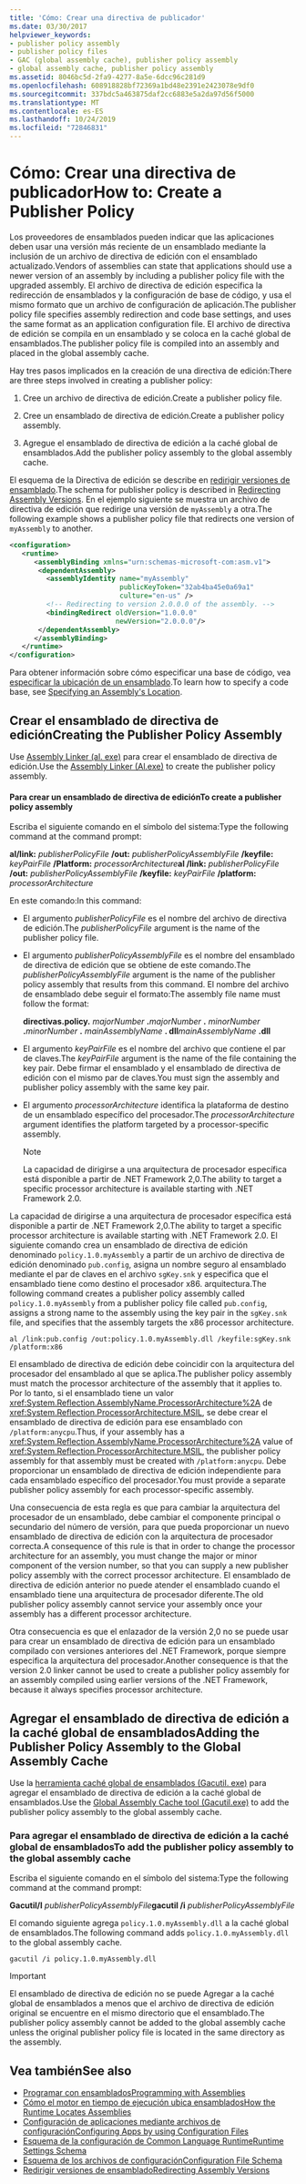 ```yaml
---
title: 'Cómo: Crear una directiva de publicador'
ms.date: 03/30/2017
helpviewer_keywords:
- publisher policy assembly
- publisher policy files
- GAC (global assembly cache), publisher policy assembly
- global assembly cache, publisher policy assembly
ms.assetid: 8046bc5d-2fa9-4277-8a5e-6dcc96c281d9
ms.openlocfilehash: 608918828bf72369a1bd48e2391e2423078e9df0
ms.sourcegitcommit: 337bdc5a463875daf2cc6883e5a2da97d56f5000
ms.translationtype: MT
ms.contentlocale: es-ES
ms.lasthandoff: 10/24/2019
ms.locfileid: "72846831"
---
```

# <a name="how-to-create-a-publisher-policy"></a><span data-ttu-id="ea476-102">Cómo: Crear una directiva de publicador</span><span class="sxs-lookup"><span data-stu-id="ea476-102">How to: Create a Publisher Policy</span></span>

<span data-ttu-id="ea476-103">Los proveedores de ensamblados pueden indicar que las aplicaciones deben usar una versión más reciente de un ensamblado mediante la inclusión de un archivo de directiva de edición con el ensamblado actualizado.</span><span class="sxs-lookup"><span data-stu-id="ea476-103">Vendors of assemblies can state that applications should use a newer version of an assembly by including a publisher policy file with the upgraded assembly.</span></span> <span data-ttu-id="ea476-104">El archivo de directiva de edición especifica la redirección de ensamblados y la configuración de base de código, y usa el mismo formato que un archivo de configuración de aplicación.</span><span class="sxs-lookup"><span data-stu-id="ea476-104">The publisher policy file specifies assembly redirection and code base settings, and uses the same format as an application configuration file.</span></span> <span data-ttu-id="ea476-105">El archivo de directiva de edición se compila en un ensamblado y se coloca en la caché global de ensamblados.</span><span class="sxs-lookup"><span data-stu-id="ea476-105">The publisher policy file is compiled into an assembly and placed in the global assembly cache.</span></span>

<span data-ttu-id="ea476-106">Hay tres pasos implicados en la creación de una directiva de edición:</span><span class="sxs-lookup"><span data-stu-id="ea476-106">There are three steps involved in creating a publisher policy:</span></span>

1. <span data-ttu-id="ea476-107">Cree un archivo de directiva de edición.</span><span class="sxs-lookup"><span data-stu-id="ea476-107">Create a publisher policy file.</span></span>

2. <span data-ttu-id="ea476-108">Cree un ensamblado de directiva de edición.</span><span class="sxs-lookup"><span data-stu-id="ea476-108">Create a publisher policy assembly.</span></span>

3. <span data-ttu-id="ea476-109">Agregue el ensamblado de directiva de edición a la caché global de ensamblados.</span><span class="sxs-lookup"><span data-stu-id="ea476-109">Add the publisher policy assembly to the global assembly cache.</span></span>

<span data-ttu-id="ea476-110">El esquema de la Directiva de edición se describe en [redirigir versiones de ensamblado](redirect-assembly-versions.md).</span><span class="sxs-lookup"><span data-stu-id="ea476-110">The schema for publisher policy is described in [Redirecting Assembly Versions](redirect-assembly-versions.md).</span></span> <span data-ttu-id="ea476-111">En el ejemplo siguiente se muestra un archivo de directiva de edición que redirige una versión de `myAssembly` a otra.</span><span class="sxs-lookup"><span data-stu-id="ea476-111">The following example shows a publisher policy file that redirects one version of `myAssembly` to another.</span></span>

```xml
<configuration>
   <runtime>
      <assemblyBinding xmlns="urn:schemas-microsoft-com:asm.v1">
       <dependentAssembly>
         <assemblyIdentity name="myAssembly"
                           publicKeyToken="32ab4ba45e0a69a1"
                           culture="en-us" />
         <!-- Redirecting to version 2.0.0.0 of the assembly. -->
         <bindingRedirect oldVersion="1.0.0.0"
                          newVersion="2.0.0.0"/>
       </dependentAssembly>
      </assemblyBinding>
   </runtime>
</configuration>
```

<span data-ttu-id="ea476-112">Para obtener información sobre cómo especificar una base de código, vea [especificar la ubicación de un ensamblado](specify-assembly-location.md).</span><span class="sxs-lookup"><span data-stu-id="ea476-112">To learn how to specify a code base, see [Specifying an Assembly's Location](specify-assembly-location.md).</span></span>

## <a name="creating-the-publisher-policy-assembly"></a><span data-ttu-id="ea476-113">Crear el ensamblado de directiva de edición</span><span class="sxs-lookup"><span data-stu-id="ea476-113">Creating the Publisher Policy Assembly</span></span>

<span data-ttu-id="ea476-114">Use [Assembly Linker (al. exe)](../tools/al-exe-assembly-linker.md) para crear el ensamblado de directiva de edición.</span><span class="sxs-lookup"><span data-stu-id="ea476-114">Use the [Assembly Linker (Al.exe)](../tools/al-exe-assembly-linker.md) to create the publisher policy assembly.</span></span>

#### <a name="to-create-a-publisher-policy-assembly"></a><span data-ttu-id="ea476-115">Para crear un ensamblado de directiva de edición</span><span class="sxs-lookup"><span data-stu-id="ea476-115">To create a publisher policy assembly</span></span>

<span data-ttu-id="ea476-116">Escriba el siguiente comando en el símbolo del sistema:</span><span class="sxs-lookup"><span data-stu-id="ea476-116">Type the following command at the command prompt:</span></span>

<span data-ttu-id="ea476-117">**al/link:** *publisherPolicyFile* **/out:** *publisherPolicyAssemblyFile* **/keyfile:** *keyPairFile* **/Platform:** *processorArchitecture*</span><span class="sxs-lookup"><span data-stu-id="ea476-117">**al /link:** *publisherPolicyFile* **/out:** *publisherPolicyAssemblyFile* **/keyfile:** *keyPairFile* **/platform:** *processorArchitecture*</span></span>

<span data-ttu-id="ea476-118">En este comando:</span><span class="sxs-lookup"><span data-stu-id="ea476-118">In this command:</span></span>

- <span data-ttu-id="ea476-119">El argumento *publisherPolicyFile* es el nombre del archivo de directiva de edición.</span><span class="sxs-lookup"><span data-stu-id="ea476-119">The *publisherPolicyFile* argument is the name of the publisher policy file.</span></span>

- <span data-ttu-id="ea476-120">El argumento *publisherPolicyAssemblyFile* es el nombre del ensamblado de directiva de edición que se obtiene de este comando.</span><span class="sxs-lookup"><span data-stu-id="ea476-120">The *publisherPolicyAssemblyFile* argument is the name of the publisher policy assembly that results from this command.</span></span> <span data-ttu-id="ea476-121">El nombre del archivo de ensamblado debe seguir el formato:</span><span class="sxs-lookup"><span data-stu-id="ea476-121">The assembly file name must follow the format:</span></span>

  <span data-ttu-id="ea476-122">**directivas.**</span><span class="sxs-lookup"><span data-stu-id="ea476-122">**policy.**</span></span> <span data-ttu-id="ea476-123">*majorNumber* **.**</span><span class="sxs-lookup"><span data-stu-id="ea476-123">*majorNumber* **.**</span></span> <span data-ttu-id="ea476-124">*minorNumber* **.**</span><span class="sxs-lookup"><span data-stu-id="ea476-124">*minorNumber* **.**</span></span> <span data-ttu-id="ea476-125">*mainAssemblyName* **. dll**</span><span class="sxs-lookup"><span data-stu-id="ea476-125">*mainAssemblyName* **.dll**</span></span>

- <span data-ttu-id="ea476-126">El argumento *keyPairFile* es el nombre del archivo que contiene el par de claves.</span><span class="sxs-lookup"><span data-stu-id="ea476-126">The *keyPairFile* argument is the name of the file containing the key pair.</span></span> <span data-ttu-id="ea476-127">Debe firmar el ensamblado y el ensamblado de directiva de edición con el mismo par de claves.</span><span class="sxs-lookup"><span data-stu-id="ea476-127">You must sign the assembly and publisher policy assembly with the same key pair.</span></span>

- <span data-ttu-id="ea476-128">El argumento *processorArchitecture* identifica la plataforma de destino de un ensamblado específico del procesador.</span><span class="sxs-lookup"><span data-stu-id="ea476-128">The *processorArchitecture* argument identifies the platform targeted by a processor-specific assembly.</span></span>

  > [!NOTE]
  > <span data-ttu-id="ea476-129">La capacidad de dirigirse a una arquitectura de procesador específica está disponible a partir de .NET Framework 2,0.</span><span class="sxs-lookup"><span data-stu-id="ea476-129">The ability to target a specific processor architecture is available starting with .NET Framework 2.0.</span></span>

<span data-ttu-id="ea476-130">La capacidad de dirigirse a una arquitectura de procesador específica está disponible a partir de .NET Framework 2,0.</span><span class="sxs-lookup"><span data-stu-id="ea476-130">The ability to target a specific processor architecture is available starting with .NET Framework 2.0.</span></span> <span data-ttu-id="ea476-131">El siguiente comando crea un ensamblado de directiva de edición denominado `policy.1.0.myAssembly` a partir de un archivo de directiva de edición denominado `pub.config`, asigna un nombre seguro al ensamblado mediante el par de claves en el archivo `sgKey.snk` y especifica que el ensamblado tiene como destino el procesador x86. arquitectura.</span><span class="sxs-lookup"><span data-stu-id="ea476-131">The following command creates a publisher policy assembly called `policy.1.0.myAssembly` from a publisher policy file called `pub.config`, assigns a strong name to the assembly using the key pair in the `sgKey.snk` file, and specifies that the assembly targets the x86 processor architecture.</span></span>

```
al /link:pub.config /out:policy.1.0.myAssembly.dll /keyfile:sgKey.snk /platform:x86
```

<span data-ttu-id="ea476-132">El ensamblado de directiva de edición debe coincidir con la arquitectura del procesador del ensamblado al que se aplica.</span><span class="sxs-lookup"><span data-stu-id="ea476-132">The publisher policy assembly must match the processor architecture of the assembly that it applies to.</span></span> <span data-ttu-id="ea476-133">Por lo tanto, si el ensamblado tiene un valor <xref:System.Reflection.AssemblyName.ProcessorArchitecture%2A> de <xref:System.Reflection.ProcessorArchitecture.MSIL>, se debe crear el ensamblado de directiva de edición para ese ensamblado con `/platform:anycpu`.</span><span class="sxs-lookup"><span data-stu-id="ea476-133">Thus, if your assembly has a <xref:System.Reflection.AssemblyName.ProcessorArchitecture%2A> value of <xref:System.Reflection.ProcessorArchitecture.MSIL>, the publisher policy assembly for that assembly must be created with `/platform:anycpu`.</span></span> <span data-ttu-id="ea476-134">Debe proporcionar un ensamblado de directiva de edición independiente para cada ensamblado específico del procesador.</span><span class="sxs-lookup"><span data-stu-id="ea476-134">You must provide a separate publisher policy assembly for each processor-specific assembly.</span></span>

<span data-ttu-id="ea476-135">Una consecuencia de esta regla es que para cambiar la arquitectura del procesador de un ensamblado, debe cambiar el componente principal o secundario del número de versión, para que pueda proporcionar un nuevo ensamblado de directiva de edición con la arquitectura de procesador correcta.</span><span class="sxs-lookup"><span data-stu-id="ea476-135">A consequence of this rule is that in order to change the processor architecture for an assembly, you must change the major or minor component of the version number, so that you can supply a new publisher policy assembly with the correct processor architecture.</span></span> <span data-ttu-id="ea476-136">El ensamblado de directiva de edición anterior no puede atender el ensamblado cuando el ensamblado tiene una arquitectura de procesador diferente.</span><span class="sxs-lookup"><span data-stu-id="ea476-136">The old publisher policy assembly cannot service your assembly once your assembly has a different processor architecture.</span></span>

<span data-ttu-id="ea476-137">Otra consecuencia es que el enlazador de la versión 2,0 no se puede usar para crear un ensamblado de directiva de edición para un ensamblado compilado con versiones anteriores del .NET Framework, porque siempre especifica la arquitectura del procesador.</span><span class="sxs-lookup"><span data-stu-id="ea476-137">Another consequence is that the version 2.0 linker cannot be used to create a publisher policy assembly for an assembly compiled using earlier versions of the .NET Framework, because it always specifies processor architecture.</span></span>

## <a name="adding-the-publisher-policy-assembly-to-the-global-assembly-cache"></a><span data-ttu-id="ea476-138">Agregar el ensamblado de directiva de edición a la caché global de ensamblados</span><span class="sxs-lookup"><span data-stu-id="ea476-138">Adding the Publisher Policy Assembly to the Global Assembly Cache</span></span>

<span data-ttu-id="ea476-139">Use la [herramienta caché global de ensamblados (Gacutil. exe)](../tools/gacutil-exe-gac-tool.md) para agregar el ensamblado de directiva de edición a la caché global de ensamblados.</span><span class="sxs-lookup"><span data-stu-id="ea476-139">Use the [Global Assembly Cache tool (Gacutil.exe)](../tools/gacutil-exe-gac-tool.md) to add the publisher policy assembly to the global assembly cache.</span></span>

### <a name="to-add-the-publisher-policy-assembly-to-the-global-assembly-cache"></a><span data-ttu-id="ea476-140">Para agregar el ensamblado de directiva de edición a la caché global de ensamblados</span><span class="sxs-lookup"><span data-stu-id="ea476-140">To add the publisher policy assembly to the global assembly cache</span></span>

<span data-ttu-id="ea476-141">Escriba el siguiente comando en el símbolo del sistema:</span><span class="sxs-lookup"><span data-stu-id="ea476-141">Type the following command at the command prompt:</span></span>

<span data-ttu-id="ea476-142">**Gacutil/I**  *publisherPolicyAssemblyFile*</span><span class="sxs-lookup"><span data-stu-id="ea476-142">**gacutil /i**  *publisherPolicyAssemblyFile*</span></span>

<span data-ttu-id="ea476-143">El comando siguiente agrega `policy.1.0.myAssembly.dll` a la caché global de ensamblados.</span><span class="sxs-lookup"><span data-stu-id="ea476-143">The following command adds `policy.1.0.myAssembly.dll` to the global assembly cache.</span></span>

```
gacutil /i policy.1.0.myAssembly.dll
```

> [!IMPORTANT]
> <span data-ttu-id="ea476-144">El ensamblado de directiva de edición no se puede Agregar a la caché global de ensamblados a menos que el archivo de directiva de edición original se encuentre en el mismo directorio que el ensamblado.</span><span class="sxs-lookup"><span data-stu-id="ea476-144">The publisher policy assembly cannot be added to the global assembly cache unless the original publisher policy file is located in the same directory as the assembly.</span></span>

## <a name="see-also"></a><span data-ttu-id="ea476-145">Vea también</span><span class="sxs-lookup"><span data-stu-id="ea476-145">See also</span></span>

- [<span data-ttu-id="ea476-146">Programar con ensamblados</span><span class="sxs-lookup"><span data-stu-id="ea476-146">Programming with Assemblies</span></span>](../../standard/assembly/program.md)
- [<span data-ttu-id="ea476-147">Cómo el motor en tiempo de ejecución ubica ensamblados</span><span class="sxs-lookup"><span data-stu-id="ea476-147">How the Runtime Locates Assemblies</span></span>](../deployment/how-the-runtime-locates-assemblies.md)
- [<span data-ttu-id="ea476-148">Configuración de aplicaciones mediante archivos de configuración</span><span class="sxs-lookup"><span data-stu-id="ea476-148">Configuring Apps by using Configuration Files</span></span>](index.md)
- [<span data-ttu-id="ea476-149">Esquema de la configuración de Common Language Runtime</span><span class="sxs-lookup"><span data-stu-id="ea476-149">Runtime Settings Schema</span></span>](./file-schema/runtime/index.md)
- [<span data-ttu-id="ea476-150">Esquema de los archivos de configuración</span><span class="sxs-lookup"><span data-stu-id="ea476-150">Configuration File Schema</span></span>](./file-schema/index.md)
- [<span data-ttu-id="ea476-151">Redirigir versiones de ensamblado</span><span class="sxs-lookup"><span data-stu-id="ea476-151">Redirecting Assembly Versions</span></span>](redirect-assembly-versions.md)
